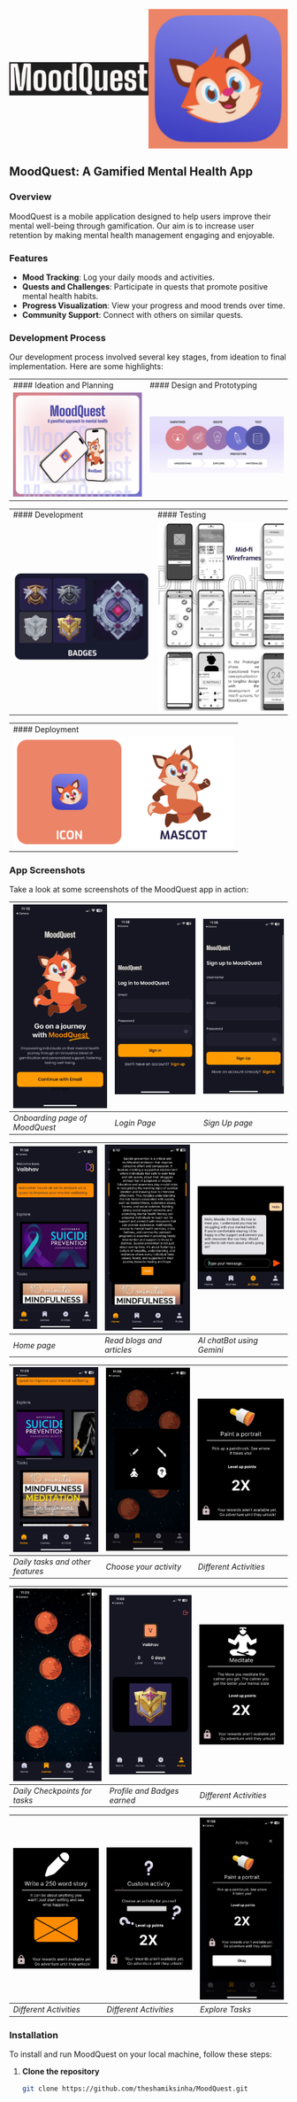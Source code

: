 <div style="display: flex; align-items: center;">
  <img src="./pics/title.jpeg" alt="MoodQuest Title" style="width: 50%;">
  <img src="./pics/logo.jpeg" alt="MoodQuest Logo" style="width: 50%;">
</div>

## MoodQuest: A Gamified Mental Health App

### Overview
MoodQuest is a mobile application designed to help users improve their mental well-being through gamification. Our aim is to increase user retention by making mental health management engaging and enjoyable.

### Features
- **Mood Tracking**: Log your daily moods and activities.
- **Quests and Challenges**: Participate in quests that promote positive mental health habits.
- **Progress Visualization**: View your progress and mood trends over time.
- **Community Support**: Connect with others on similar quests.

### Development Process
Our development process involved several key stages, from ideation to final implementation. Here are some highlights:

| | |
| --- | --- |
| #### Ideation and Planning | #### Design and Prototyping |
| <img src="./pics/1.png" alt="Ideation" width="400"> | <img src="./pics/2.png" alt="Design" width="400"> |

| | |
| --- | --- |
| #### Development | #### Testing |
| <img src="./pics/3.png" alt="Development" width="400"> | <img src="./pics/5.png" alt="Testing" width="400"> |

| |
| --- |
| #### Deployment |
| <img src="./pics/4.png" alt="Deployment" width="400"> |



### App Screenshots
Take a look at some screenshots of the MoodQuest app in action:

| <img src="./pics/21.jpeg" alt="App Screenshot 1" width="200"> | <img src="./pics/30.jpeg" alt="App Screenshot 2" width="200"> | <img src="./pics/29.jpeg" alt="App Screenshot 3" width="200"> |
|---------------------------------------------------------------|----------------------------------------------------------------|----------------------------------------------------------------|
| *Onboarding page of MoodQuest*                                | *Login Page*                                                   | *Sign Up page*                                                 |

| <img src="./pics/28.jpeg" alt="App Screenshot 4" width="200"> | <img src="./pics/10.jpeg" alt="App Screenshot 11" width="200"> | <img src="./pics/20.jpeg" alt="App Screenshot 10" width="200"> |
|----------------------------------------------------------------|----------------------------------------------------------------|----------------------------------------------------------------|
| *Home page*                                                    | *Read blogs and articles*                                      | *AI chatBot using Gemini*                                     |

| <img src="./pics/27.jpeg" alt="App Screenshot 5" width="200"> | <img src="./pics/25.jpeg" alt="App Screenshot 7" width="200"> | <img src="./pics/11.jpeg" alt="App Screenshot 13" width="200"> |
|----------------------------------------------------------------|----------------------------------------------------------------|----------------------------------------------------------------|
| *Daily tasks and other features*                               | *Choose your activity*                                         | *Different Activities*                                        |

| <img src="./pics/26.jpeg" alt="App Screenshot 6" width="200"> | <img src="./pics/24.jpeg" alt="App Screenshot 8" width="200"> | <img src="./pics/12.jpeg" alt="App Screenshot 14" width="200"> |
|----------------------------------------------------------------|----------------------------------------------------------------|----------------------------------------------------------------|
| *Daily Checkpoints for tasks*                                  | *Profile and Badges earned*                                    | *Different Activities*                                        |

| <img src="./pics/13.jpeg" alt="App Screenshot 15" width="200"> | <img src="./pics/14.jpeg" alt="App Screenshot 16" width="200"> | <img src="./pics/22.jpeg" alt="App Screenshot 9" width="200"> |
|----------------------------------------------------------------|----------------------------------------------------------------|----------------------------------------------------------------|
| *Different Activities*                                        | *Different Activities*                                        | *Explore Tasks*                                                |



### Installation
To install and run MoodQuest on your local machine, follow these steps:

1. **Clone the repository**
   ```bash
   git clone https://github.com/theshamiksinha/MoodQuest.git
